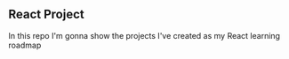 ## React Project

In this repo I'm gonna show the projects I've created as my React learning roadmap
